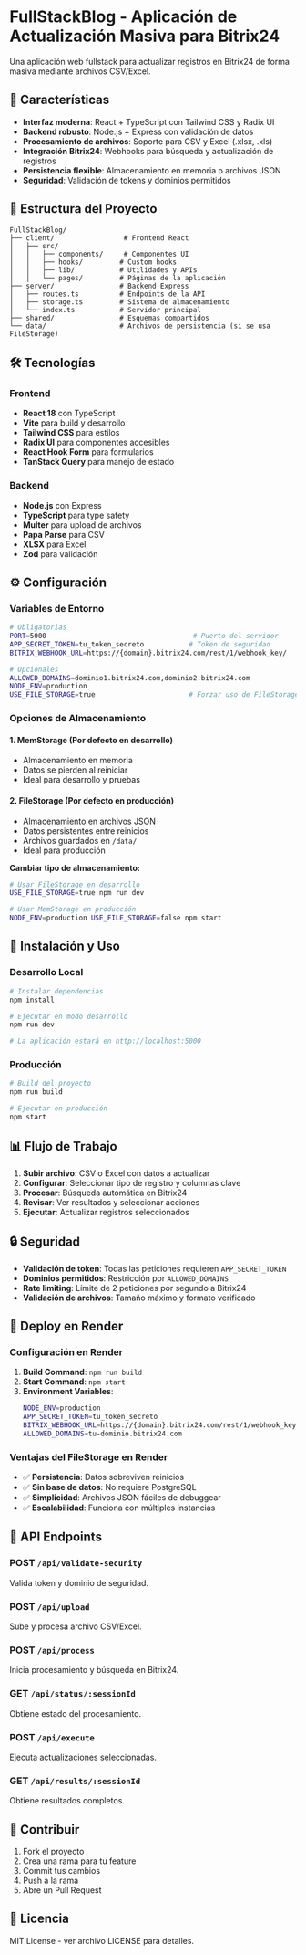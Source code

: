 # FullStackBlog - Aplicación de Actualización Masiva para Bitrix24

Una aplicación web fullstack para actualizar registros en Bitrix24 de forma masiva mediante archivos CSV/Excel.

## 🚀 Características

- **Interfaz moderna**: React + TypeScript con Tailwind CSS y Radix UI
- **Backend robusto**: Node.js + Express con validación de datos
- **Procesamiento de archivos**: Soporte para CSV y Excel (.xlsx, .xls)
- **Integración Bitrix24**: Webhooks para búsqueda y actualización de registros
- **Persistencia flexible**: Almacenamiento en memoria o archivos JSON
- **Seguridad**: Validación de tokens y dominios permitidos

## 📁 Estructura del Proyecto

```
FullStackBlog/
├── client/                 # Frontend React
│   ├── src/
│   │   ├── components/     # Componentes UI
│   │   ├── hooks/         # Custom hooks
│   │   ├── lib/           # Utilidades y APIs
│   │   └── pages/         # Páginas de la aplicación
├── server/                # Backend Express
│   ├── routes.ts          # Endpoints de la API
│   ├── storage.ts         # Sistema de almacenamiento
│   └── index.ts           # Servidor principal
├── shared/                # Esquemas compartidos
└── data/                  # Archivos de persistencia (si se usa FileStorage)
```

## 🛠️ Tecnologías

### Frontend
- **React 18** con TypeScript
- **Vite** para build y desarrollo
- **Tailwind CSS** para estilos
- **Radix UI** para componentes accesibles
- **React Hook Form** para formularios
- **TanStack Query** para manejo de estado

### Backend
- **Node.js** con Express
- **TypeScript** para type safety
- **Multer** para upload de archivos
- **Papa Parse** para CSV
- **XLSX** para Excel
- **Zod** para validación

## ⚙️ Configuración

### Variables de Entorno

```bash
# Obligatorias
PORT=5000                                    # Puerto del servidor
APP_SECRET_TOKEN=tu_token_secreto           # Token de seguridad
BITRIX_WEBHOOK_URL=https://{domain}.bitrix24.com/rest/1/webhook_key/

# Opcionales
ALLOWED_DOMAINS=dominio1.bitrix24.com,dominio2.bitrix24.com
NODE_ENV=production
USE_FILE_STORAGE=true                       # Forzar uso de FileStorage
```

### Opciones de Almacenamiento

#### 1. MemStorage (Por defecto en desarrollo)
- Almacenamiento en memoria
- Datos se pierden al reiniciar
- Ideal para desarrollo y pruebas

#### 2. FileStorage (Por defecto en producción)
- Almacenamiento en archivos JSON
- Datos persistentes entre reinicios
- Archivos guardados en `/data/`
- Ideal para producción

**Cambiar tipo de almacenamiento:**
```bash
# Usar FileStorage en desarrollo
USE_FILE_STORAGE=true npm run dev

# Usar MemStorage en producción
NODE_ENV=production USE_FILE_STORAGE=false npm start
```

## 🚀 Instalación y Uso

### Desarrollo Local

```bash
# Instalar dependencias
npm install

# Ejecutar en modo desarrollo
npm run dev

# La aplicación estará en http://localhost:5000
```

### Producción

```bash
# Build del proyecto
npm run build

# Ejecutar en producción
npm start
```

## 📊 Flujo de Trabajo

1. **Subir archivo**: CSV o Excel con datos a actualizar
2. **Configurar**: Seleccionar tipo de registro y columnas clave
3. **Procesar**: Búsqueda automática en Bitrix24
4. **Revisar**: Ver resultados y seleccionar acciones
5. **Ejecutar**: Actualizar registros seleccionados

## 🔒 Seguridad

- **Validación de token**: Todas las peticiones requieren `APP_SECRET_TOKEN`
- **Dominios permitidos**: Restricción por `ALLOWED_DOMAINS`
- **Rate limiting**: Límite de 2 peticiones por segundo a Bitrix24
- **Validación de archivos**: Tamaño máximo y formato verificado

## 🚀 Deploy en Render

### Configuración en Render

1. **Build Command**: `npm run build`
2. **Start Command**: `npm start`
3. **Environment Variables**:
   ```bash
   NODE_ENV=production
   APP_SECRET_TOKEN=tu_token_secreto
   BITRIX_WEBHOOK_URL=https://{domain}.bitrix24.com/rest/1/webhook_key/
   ALLOWED_DOMAINS=tu-dominio.bitrix24.com
   ```

### Ventajas del FileStorage en Render

- ✅ **Persistencia**: Datos sobreviven reinicios
- ✅ **Sin base de datos**: No requiere PostgreSQL
- ✅ **Simplicidad**: Archivos JSON fáciles de debuggear
- ✅ **Escalabilidad**: Funciona con múltiples instancias

## 📝 API Endpoints

### POST `/api/validate-security`
Valida token y dominio de seguridad.

### POST `/api/upload`
Sube y procesa archivo CSV/Excel.

### POST `/api/process`
Inicia procesamiento y búsqueda en Bitrix24.

### GET `/api/status/:sessionId`
Obtiene estado del procesamiento.

### POST `/api/execute`
Ejecuta actualizaciones seleccionadas.

### GET `/api/results/:sessionId`
Obtiene resultados completos.

## 🤝 Contribuir

1. Fork el proyecto
2. Crea una rama para tu feature
3. Commit tus cambios
4. Push a la rama
5. Abre un Pull Request

## 📄 Licencia

MIT License - ver archivo LICENSE para detalles.
